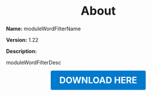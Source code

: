 <h1 style="text-align:center; font-size:2rem; font-weight:bold;">About</h1>

**Name:**
moduleWordFilterName

**Version:**
1.22

**Description:**

moduleWordFilterDesc




<p align="center"><a href="https://github.com/LiliaFramework/Modules/raw/refs/heads/gh-pages/wordfilter.zip" style="display:inline-block;padding:12px 24px;font-size:1.5rem;font-weight:bold;text-decoration:none;color:#fff;background-color:var(--md-primary-fg-color,#007acc);border-radius:4px;">DOWNLOAD HERE</a></p>